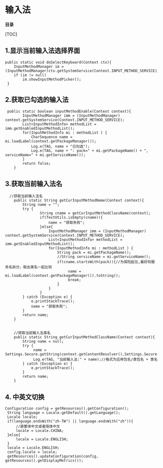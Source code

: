 ﻿# 输入法

**目录** 

[TOC]

## 1.显示当前输入法选择界面

	public static void doSelectKeyboard(Context ctx){
		InputMethodManager im = (InputMethodManager)ctx.getSystemService(Context.INPUT_METHOD_SERVICE);
		if (im != null)
			im.showInputMethodPicker();
	 }
	 
## 2.获取已勾选的输入法
	 public static boolean inputMethodEnable(Context context){
	    	InputMethodManager imm = (InputMethodManager) context.getSystemService(Context.INPUT_METHOD_SERVICE);
	    	List<InputMethodInfo> methodList = imm.getEnabledInputMethodList();
	    	for(InputMethodInfo mi : methodList ) {
	    	    CharSequence name = mi.loadLabel(context.getPackageManager());
				Log.e(TAG, name + "已勾选");
				Log.e(TAG, name + ": pack=" + mi.getPackageName() + ", serviceName=" + mi.getServiceName());
	    	}
	    	return false;
	    }

## 3.获取当前输入法名
	  //获取当前输入法名
	    public static String getCurInputMethodName(Context context){
	    	String name = "";
	    	try {
		    		String cname = getCurInputMethodClassName(context);
		    		if(TextUtils.isEmpty(cname)){
		    			name = "获取失败";
		    		}else{
			    		InputMethodManager imm = (InputMethodManager) context.getSystemService(Context.INPUT_METHOD_SERVICE);
				    	List<InputMethodInfo> methodList = imm.getEnabledInputMethodList();
				    	for(InputMethodInfo mi : methodList ) {
				    		String pack = mi.getPackageName();
				    		//String serviceName = mi.getServiceName();
				    		if(cname.startsWith(pack)){//为保险起见,最好将服务名拆分，取出类名一起比较
				    			 name = mi.loadLabel(context.getPackageManager()).toString();
				    			 break;
				    		}
				    	}
		    		}
			} catch (Exception e) {
				e.printStackTrace();
				name = "获取失败";
			}
	    	return name;
	    }
	    
	    
	    //获取当前输入法类名
	    public static String getCurInputMethodClassName(Context context){
	    	String name = null;
	    	try {
	    		 name = Settings.Secure.getString(context.getContentResolver(),Settings.Secure.DEFAULT_INPUT_METHOD);
	    		 Log.e(TAG, "当前输入法:" + name);//格式为应用包名/类包名 + 类名
	    	} catch (Exception e) {
				e.printStackTrace();
			}
	    	return name;
	    }


## 4. 中英文切换
```
Configuration config = getResources().getConfiguration();
 String language = Locale.getDefault().getLanguage();  
 Locale locale;
 if(language.endsWith("zh-TW") || language.endsWith("zh")){
	 //是繁体中文或者简体中文
	 locale = Locale.CHINA;
 }else{
	 locale = Locale.ENGLISH;
 }
 locale = Locale.ENGLISH;
 config.locale = locale;
 getResources().updateConfiguration(config, getResources().getDisplayMetrics());
```
